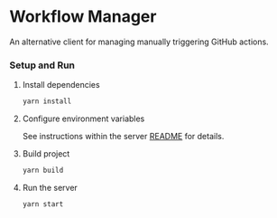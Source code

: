 # Workflow Manager

An alternative client for managing manually triggering GitHub actions.

### Setup and Run

1. Install dependencies
    ```bash
    yarn install
    ```

2. Configure environment variables

    See instructions within the server [README](server/README.md) for details.

3. Build project
    ```bash
    yarn build
    ```

4. Run the server
    ```bash
    yarn start
    ```
